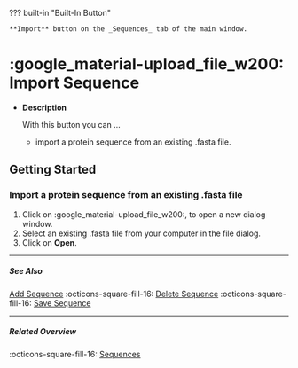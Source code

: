 ??? built-in "Built-In Button"

    **Import** button on the _Sequences_ tab of the main window.

# :google_material-upload_file_w200: Import Sequence
<div class="grid cards" markdown>

-   __Description__
    
    With this button you can ... 

    - import a protein sequence from an existing .fasta file.

</div>

## Getting Started
### Import a protein sequence from an existing .fasta file
1. Click on :google_material-upload_file_w200:, to open a new dialog window.
2. Select an existing .fasta file from your computer in the file dialog.
3. Click on **Open**.

---

##### See Also
[Add Sequence](sequence_add.md) :octicons-square-fill-16: [Delete Sequence](sequence_delete.md) :octicons-square-fill-16: [Save Sequence](sequence_save.md)

---

##### Related Overview
:octicons-square-fill-16: [Sequences](index.md)
